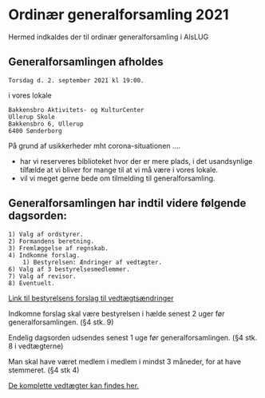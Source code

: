 <!-- send-mail 2021-08-01 -->

# Ordinær generalforsamling 2021

Hermed indkaldes der til ordinær generalforsamling i AlsLUG

## Generalforsamlingen afholdes
    Torsdag d. 2. september 2021 kl 19:00.

i vores lokale

    Bakkensbro Aktivitets- og KulturCenter
    Ullerup Skole
    Bakkensbro 6, Ullerup
    6400 Sønderborg

På grund af usikkerheder mht corona-situationen ....

* har vi reserveres biblioteket hvor der er mere plads, i det usandsynlige tilfælde at vi bliver for mange til at vi må være i vores lokale.
* vil vi meget gerne bede om tilmelding til generalforsamling.


## Generalforsamlingen har indtil videre følgende dagsorden:

    1) Valg af ordstyrer.
    2) Formandens beretning.
    3) Fremlæggelse af regnskab.
    4) Indkomne forslag.
        1) Bestyrelsen: Ændringer af vedtægter.
    6) Valg af 3 bestyrelsesmedlemmer.
    7) Valg af revisor.
    8) Eventuelt.
    
[Link til bestyrelsens forslag til vedtægtsændringer](http://vedtaegts-update-2021.github.alslug.dk/om/vedtaegter.md)
    
Indkomne forslag skal være bestyrelsen i hælde senest 2 uger før generalforsamlingen. (§4 stk. 9)

Endelig dagsorden udsendes senest 1 uge før generalforsamlingen. (§4 stk. 8 i vedtægterne)

Man skal have været medlem i medlem i mindst 3 måneder, for at have stemmeret. (§4 stk 4)

[De komplette vedtægter kan findes her.](http://alslug.dk/om/vedtaegter.md)
